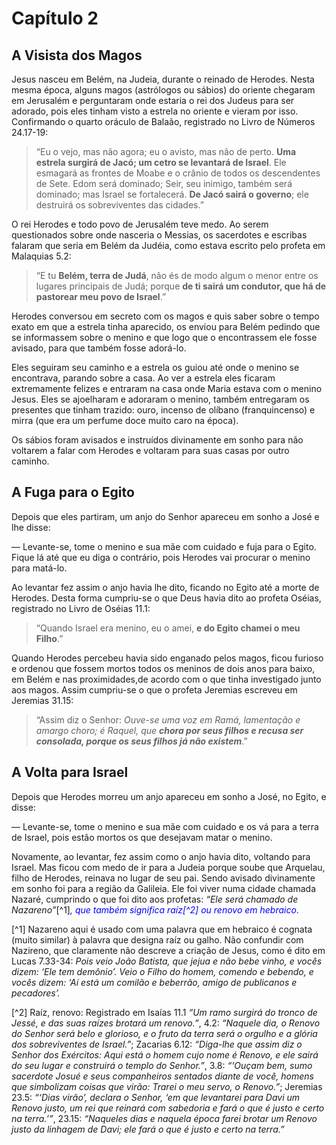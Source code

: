 # Capítulo 2
## A Visista dos Magos
Jesus nasceu em Belém, na Judeia, durante o reinado de Herodes. Nesta mesma época, alguns magos (astrólogos ou sábios) do oriente chegaram em Jerusalém e perguntaram onde estaria o rei dos Judeus para ser adorado, pois eles tinham visto a estrela no oriente e vieram por isso. Confirmando o quarto oráculo de Balaão, registrado no Livro de Números 24.17-19:

>“Eu o vejo, mas não agora;
eu o avisto, mas não de perto.
**Uma estrela surgirá de Jacó;
um cetro se levantará de Israel**.
Ele esmagará as frontes de Moabe
e o crânio de todos os descendentes de Sete.
Edom será dominado; Seir, seu inimigo, também será dominado;
mas Israel se fortalecerá. **De Jacó sairá o governo**;
ele destruirá os sobreviventes das cidades.”

O rei Herodes e todo povo de Jerusalém teve medo. Ao serem questionados sobre onde nasceria o Messias, os sacerdotes e escribas falaram que seria em Belém da Judéia, como estava escrito pelo profeta em Malaquias 5.2:

>“E tu **Belém, terra de Judá**, não és de modo algum o menor entre os lugares principais de Judá; porque **de ti sairá um condutor, que há de pastorear meu povo de Israel**.”

Herodes conversou em secreto com os magos e quis saber sobre o tempo exato em que a estrela tinha aparecido, os enviou para Belém pedindo que se informassem sobre o menino e que logo que o encontrassem ele fosse avisado, para que também fosse adorá-lo.

Eles seguiram seu caminho e a estrela os guiou até onde o menino se encontrava, parando sobre a casa. Ao ver a estrela eles ficaram extremamente felizes e entraram na casa onde Maria estava com o menino Jesus. Eles se ajoelharam e adoraram o menino, também entregaram os presentes que tinham trazido: ouro, incenso de olíbano (franquincenso) e mirra (que era um perfume doce muito caro na época).

Os sábios foram avisados e instruídos divinamente em sonho para não voltarem a falar com Herodes e voltaram para suas casas por outro caminho.

## A Fuga para o Egito
Depois que eles partiram, um anjo do Senhor apareceu em sonho a José e lhe disse:

— Levante-se, tome o menino e sua mãe com cuidado e fuja para o Egito. Fique lá até que eu diga o contrário, pois Herodes vai procurar o menino para matá-lo.

Ao levantar fez assim o anjo havia lhe dito, ficando no Egito até a morte de Herodes. Desta forma cumpriu-se o que Deus havia dito ao profeta Oséias, registrado no Livro de Oséias 11.1:

> “Quando Israel era menino, eu o amei, **e do Egito chamei o meu Filho**.”

Quando Herodes percebeu havia sido enganado pelos magos, ficou furioso e ordenou que fossem mortos todos os meninos de dois anos para baixo, em Belém e nas proximidades,de acordo com o que tinha investigado junto aos magos. Assim cumpriu-se o que o profeta Jeremias escreveu em Jeremias 31.15:

> “Assim diz o Senhor:
*Ouve-se uma voz em Ramá,
lamentação e amargo choro;
é Raquel, que **chora por seus filhos
e recusa ser consolada,
porque os seus filhos já não existem***.”

## A Volta para Israel
Depois que Herodes morreu um anjo apareceu em sonho a José, no Egito, e disse:

— Levante-se, tome o menino e sua mãe com cuidado e os vá para a terra de Israel, pois estão mortos os que desejavam matar o menino.

Novamente, ao levantar, fez assim como o anjo havia dito, voltando para Israel. Mas ficou com medo de ir para a Judeia porque soube que Arquelau, filho de Herodes, reinava no lugar de seu pai. Sendo avisado divinamente em sonho foi para a região da Galileia. Ele foi viver numa cidade chamada Nazaré, cumprindo o que foi dito aos profetas: <cite>“Ele será chamado de Nazareno”</cite>[^1]*<font color="blue">, que também significa raíz[^2] ou renovo em hebraico</font>*.

[^1] Nazareno aqui é usado com uma palavra que em hebraico é cognata (muito similar) à palavra que designa raíz ou galho. Não confundir com Nazireno, que claramente não descreve a criação de Jesus, como é dito em Lucas 7.33-34: <cite>Pois veio João Batista, que jejua e não bebe vinho, e vocês dizem: ‘Ele tem demônio’. Veio o Filho do homem, comendo e bebendo, e vocês dizem: ‘Aí está um comilão e beberrão, amigo de publicanos e pecadores’.</cite>

[^2] Raíz, renovo: Registrado em Isaías 11.1
<cite>“Um ramo surgirá do tronco de Jessé, e das suas raízes brotará um renovo.”</cite>, 4.2: <cite>“Naquele dia, o Renovo do Senhor será belo e glorioso, e o fruto da terra será o orgulho e a glória dos sobreviventes de Israel.”</cite>; Zacarias 6.12: <cite>“Diga-lhe que assim diz o Senhor dos Exércitos: Aqui está o homem cujo nome é Renovo, e ele sairá do seu lugar e construirá o templo do Senhor.”</cite>, 3.8: <cite>“‘Ouçam bem, sumo sacerdote Josué e seus companheiros sentados diante de você, homens que simbolizam coisas que virão: Trarei o meu servo, o Renovo.”</cite>; Jeremias 23.5: <cite>“‘Dias virão’, declara o Senhor, ‘em que levantarei para Davi um Renovo justo, um rei que reinará com sabedoria e fará o que é justo e certo na terra.’”</cite>, 23.15: <cite>“Naqueles dias e naquela época farei brotar um Renovo justo da linhagem de Davi; ele fará o que é justo e certo na terra.”</cite>

